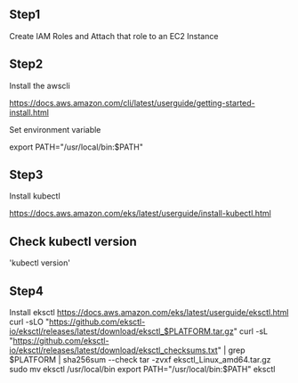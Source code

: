 ## Step1 
Create IAM Roles and Attach that role to an EC2 Instance

## Step2
Install the awscli 

   https://docs.aws.amazon.com/cli/latest/userguide/getting-started-install.html
   
Set environment variable
   
   export PATH="/usr/local/bin:$PATH"

## Step3 
Install kubectl

   https://docs.aws.amazon.com/eks/latest/userguide/install-kubectl.html
   
## Check kubectl version
  'kubectl version'


## Step4
  Install eksctl
  https://docs.aws.amazon.com/eks/latest/userguide/eksctl.html
  curl -sLO "https://github.com/eksctl-io/eksctl/releases/latest/download/eksctl_$PLATFORM.tar.gz"
 curl -sL "https://github.com/eksctl-io/eksctl/releases/latest/download/eksctl_checksums.txt" | grep $PLATFORM | sha256sum --check
 tar -zvxf eksctl_Linux_amd64.tar.gz
 sudo mv eksctl /usr/local/bin
 export PATH="/usr/local/bin:$PATH"
 eksctl
